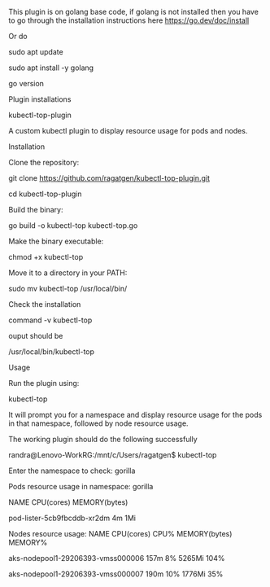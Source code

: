 This plugin is on golang base code, if golang is not installed then you have to go through the installation instructions here https://go.dev/doc/install

Or do

sudo apt update

sudo apt install -y golang

go version

Plugin installations


kubectl-top-plugin

A custom kubectl plugin to display resource usage for pods and nodes.

Installation

Clone the repository:

git clone https://github.com/ragatgen/kubectl-top-plugin.git


cd kubectl-top-plugin

Build the binary:

go build -o kubectl-top kubectl-top.go

Make the binary executable:

chmod +x kubectl-top

Move it to a directory in your PATH:

sudo mv kubectl-top /usr/local/bin/

Check the installation

command -v kubectl-top

ouput should be 

/usr/local/bin/kubectl-top

Usage

Run the plugin using:

kubectl-top

It will prompt you for a namespace and display resource usage for the pods in that namespace, followed by node resource usage.


The working plugin should do the following successfully

randra@Lenovo-WorkRG:/mnt/c/Users/ragatgen$ kubectl-top

Enter the namespace to check: gorilla

Pods resource usage in namespace: gorilla

NAME                          CPU(cores)   MEMORY(bytes) 

pod-lister-5cb9fbcddb-xr2dm   4m           1Mi

Nodes resource usage:
NAME                                CPU(cores)   CPU%   MEMORY(bytes)   MEMORY% 

aks-nodepool1-29206393-vmss000006   157m         8%     5265Mi          104%

aks-nodepool1-29206393-vmss000007   190m         10%    1776Mi          35%

